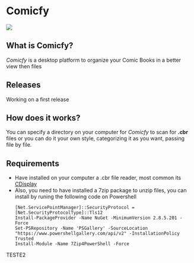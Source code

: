 # **Comicfy**

![](https://img.shields.io/github/last-commit/brn1x/comicfy)

## What is **Comicfy**?
*Comicfy* is a desktop platform to organize your Comic Books in a better view then files

## **Releases**
Working on a first release

## **How does it works?**
You can specify a directory on your computer for *Comicfy* to scan for **.cbr** files or you can do it your own style, categorizing it as you want, passing file by file.

## **Requirements**
- Have installed on your computer a .cbr file reader, most common its [CDisplay](http://www.cdisplay.me/)
- Also, you need to have installed a 7zip package to unzip files, you can install by runing the following code on Powershell
  ````
  [Net.ServicePointManager]::SecurityProtocol = [Net.SecurityProtocolType]::Tls12
  Install-PackageProvider -Name NuGet -MinimumVersion 2.8.5.201 -Force
  Set-PSRepository -Name 'PSGallery' -SourceLocation "https://www.powershellgallery.com/api/v2" -InstallationPolicy Trusted
  Install-Module -Name 7Zip4PowerShell -Force
  ````

TESTE2